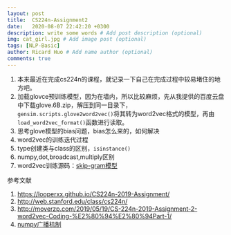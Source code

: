 ```yaml
---
layout: post
title:  CS224n-Assignment2
date:   2020-08-07 22:42:20 +0300
description: write some words # Add post description (optional)
img: cat_girl.jpg # Add image post (optional)
tags: [NLP-Basic]
author: Ricard Huo # Add name author (optional)
comments: true
---
```

1. 本来最近在完成cs224n的课程，就记录一下自己在完成过程中较易堵住的地方吧。
2. 加载glovce预训练模型，因为在墙内，所以比较麻烦，先从我提供的百度云盘中下载glove.6B.zip，解压到同一目录下，`gensim.scripts.glove2word2vec()`将其转为word2vec格式的模型，再由`load_word2vec_format()`函数进行读取。
3. 思考glove模型的bias问题，bias怎么来的，如何解决
4. word2vec的训练迭代过程
5. type创建类与class的区别，`isinstance()`
6. numpy,dot,broadcast,multiply区别
7. word2vec训练源码：[skip-gram模型](https://github.com/yingtaoHuo/CS224n-assignment/blob/master/a2/word2vec.py)


参考文献
1. https://looperxx.github.io/CS224n-2019-Assignment/
2. http://web.stanford.edu/class/cs224n/
3. http://moverzp.com/2019/05/19/CS-224n-2019-Assignment-2-word2vec-Coding-%E2%80%94%E2%80%94Part-1/
4. [numpy广播机制](https://www.runoob.com/numpy/numpy-broadcast.html)